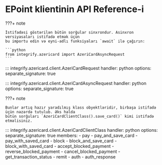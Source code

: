 # EPoint klientinin API Reference-i

???+ note

    İstifadəsi göstərilən bütün sorğular sinxrondur. Asinxron versiyasaları istifadə etmək üçün
    bu importu edin və eyni-adlı funksiyaları `await` ilə çağırın:

    ```python
    from integrify.azericard import AzeriCardAsyncRequest
    ```

::: integrify.azericard.client.AzeriCardRequest
    handler: python
    options:
      separate_signature: true

::: integrify.azericard.client.AzeriCardAsyncRequest
    handler: python
    options:
      separate_signature: true

???+ note

    Bunlar artıq hazır yaradılmış klass obyektləridir, birbaşa istifadə üçün nəzərdə tutulub. Əks halda
    bütün sorğuları `AzeriCardClientClass().save_card()` kimi istifadə etməlisiniz.

::: integrify.azericard.client.AzeriCardClientClass
    handler: python
    options:
      separate_signature: true
      members:
        - pay
        - pay_and_save_card
        - pay_with_saved_card
        - block
        - block_and_save_card
        - block_with_saved_card
        - accept_blocked_payment
        - reverse_blocked_payment
        - cancel_blocked_payment
        - get_transaction_status
        - remit
        - auth
        - auth_response
